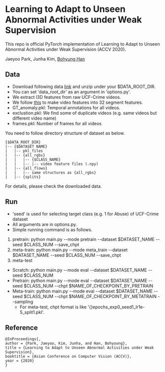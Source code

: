 Learning to Adapt to Unseen Abnormal Activities under Weak Supervision
=====

This repo is official PyTorch implementation of Learning to Adapt to Unseen Abnormal Activities under Weak Supervision (ACCV 2020).

Jaeyoo Park, Junha Kim, [Bohyung Han](https://cv.snu.ac.kr/index.php/bhhan/)

## Data

* Download following data [link](https://drive.google.com/file/d/18nlV4YjPM93o-SdnPQrvauMN_v-oizmZ/view?usp=sharing) and unzip under your $DATA_ROOT_DIR.
* You can set 'data_root_dir' as an argument in 'options.py'.
* We extract I3D features from raw UCF-Crime videos.
* We follow [this](https://github.com/WaqasSultani/AnomalyDetectionCVPR2018) to make video features into 32 segment features.
* GT_anomaly.pkl: Temporal annotations for all videos.
* exclustion.pkl: We find some of duplicate videos (e.g. same videos but different video name)
* frames.pkl: Number of frames for all videos


You need to follow directory structure of dataset as below.
```  
{$DATA_ROOT_DIR}
|-- {$DATASET NAME}
|   |-- pkl_files
|   |-- {all_rgbs}  
|   |   |-- {$CLASS_NAME}  
|   |   |-- |-- video feature files (.npy)  
|   |-- {all_flows}  
|   |   |-- same structures as {all_rgbs}  
|   |-- {splits}  
```  
For details, please check the downloaded data.

## Run
* 'seed' is used for selecting target class (e.g. 1 for Abuse) of UCF-Crime dataset
* All arguments are in options.py.
* Simple running command is as follows.
1. pretrain: python main.py --mode pretrain --dataset $DATASET_NAME --seed $CLASS_NUM --save_chpt
2. meta-train: python main.py --mode meta_train --dataset $DATASET_NAME --seed $CLASS_NUM --save_chpt
3. meta-test
  * Scratch: python main.py --mode eval --dataset $DATASET_NAME --seed $CLASS_NUM
  * Pretrain: python main.py --mode eval --dataset $DATASET_NAME --seed $CLASS_NUM --chpt $NAME_OF_CHECKPOINT_BY_PRETRAIN
  * Meta-train: python main.py --mode eval --dataset $DATASET_NAME --seed $CLASS_NUM --chpt $NAME_OF_CHECKPOINT_BY_METATRAIN --sampling
    * For meta-test, chpt format is like '{}epochs_exp0_seed1_lr1e-5_split1.pkl'.
    
## Reference
```  
@InProceedings{,  
author = {Park, Jaeyoo, Kim, Junha, and Han, Bohyoung},  
title = {Learning to Adapt to Unseen Abnormal Activities under Weak Supervision},  
booktitle = {Asian Conference on Computer Vision (ACCV)},  
year = {2020}  
}  
```
